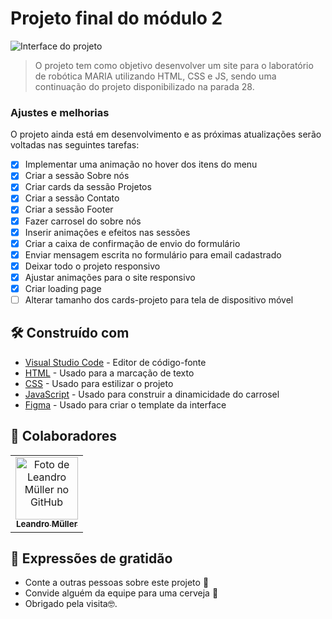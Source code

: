 # Projeto final do módulo 2

<!---Esses são exemplos. Veja https://shields.io para outras pessoas ou para personalizar este conjunto de escudos. Você pode querer incluir dependências, status do projeto e informações de licença aqui--->

<img src="interface.png" alt="Interface do projeto">

> O projeto tem como objetivo desenvolver um site para o laboratório de robótica MARIA utilizando HTML, CSS e JS, sendo uma continuação do projeto disponibilizado na parada 28.

### Ajustes e melhorias

O projeto ainda está em desenvolvimento e as próximas atualizações serão voltadas nas seguintes tarefas:

- [x] Implementar uma animação no hover dos itens do menu
- [x] Criar a sessão Sobre nós
- [x] Criar cards da sessão Projetos
- [x] Criar a sessão Contato
- [x] Criar a sessão Footer
- [x] Fazer carrosel do sobre nós
- [x] Inserir animações e efeitos nas sessões
- [x] Criar a caixa de confirmação de envio do formulário
- [x] Enviar mensagem escrita no formulário para email cadastrado
- [x] Deixar todo o projeto responsivo
- [x] Ajustar animações para o site responsivo
- [x] Criar loading page
- [ ] Alterar tamanho dos cards-projeto para tela de dispositivo móvel

## 🛠️ Construído com

* [Visual Studio Code](https://code.visualstudio.com/) - Editor de código-fonte
* [HTML](https://developer.mozilla.org/pt-BR/docs/Web/HTML) - Usado para a marcação de texto
* [CSS](https://developer.mozilla.org/pt-BR/docs/Web/CSS) - Usado para estilizar o projeto
* [JavaScript](https://developer.mozilla.org/pt-BR/docs/Web/JavaScript) - Usado para construir a dinamicidade do carrosel
* [Figma](https://figma.com/) - Usado para criar o template da interface

## 🤝 Colaboradores
<table>
  <tr>
    <td align="center">
      <a href="#">
        <img src="https://avatars.githubusercontent.com/u/75099666?v=4" width="100px;" alt="Foto de Leandro Müller no GitHub"/><br>
        <sub>
          <b>Leandro Müller</b>
        </sub>
      </a>
    </td>
</table>

## 🎁 Expressões de gratidão

* Conte a outras pessoas sobre este projeto 📢
* Convide alguém da equipe para uma cerveja 🍺 
* Obrigado pela visita🤓.
